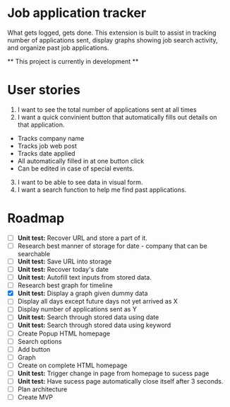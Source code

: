 # Job application tracker

What gets logged, gets done. 
This extension is built to assist in tracking number of applications sent, display graphs showing job search activity, and organize past job applications. 

** This project is currently in development **

# User stories

1) I want to see the total number of applications sent at all times
2) I want a quick convinient button that automatically fills out details on that application. 
 - Tracks company name
 - Tracks job web post
 - Tracks date applied
 - All automatically filled in at one button click
 - Can be edited in case of special events.
3) I want to be able to see data in visual form. 
4) I want a search function to help me find past applications. 


# Roadmap

- [ ] **Unit test:** Recover URL and store a part of it.
- [ ] Research best manner of storage for date - company that can be searchable
- [ ] **Unit test:** Save URL into storage
- [ ] **Unit test:** Recover today's date
- [ ] **Unit test:** Autofill text inputs from stored data.
- [ ] Research best graph for timeline
- [X] **Unit test:** Display a graph given dummy data
 - [ ] Display all days except future days not yet arrived as X
 - [ ] Display number of applications sent as Y 
- [ ] **Unit test:** Search through stored data using date
- [ ] **Unit test:** Search through stored data using keyword
- [ ] Create Popup HTML homepage
 - [ ] Search options
 - [ ] Add button
 - [ ] Graph
- [ ] Create on complete HTML homepage
- [ ] **Unit test:** Trigger change in page from homepage to sucess page
- [ ] **Unit test:** Have sucess page automatically close itself after 3 seconds.  
- [ ] Plan architecture
- [ ] Create MVP  